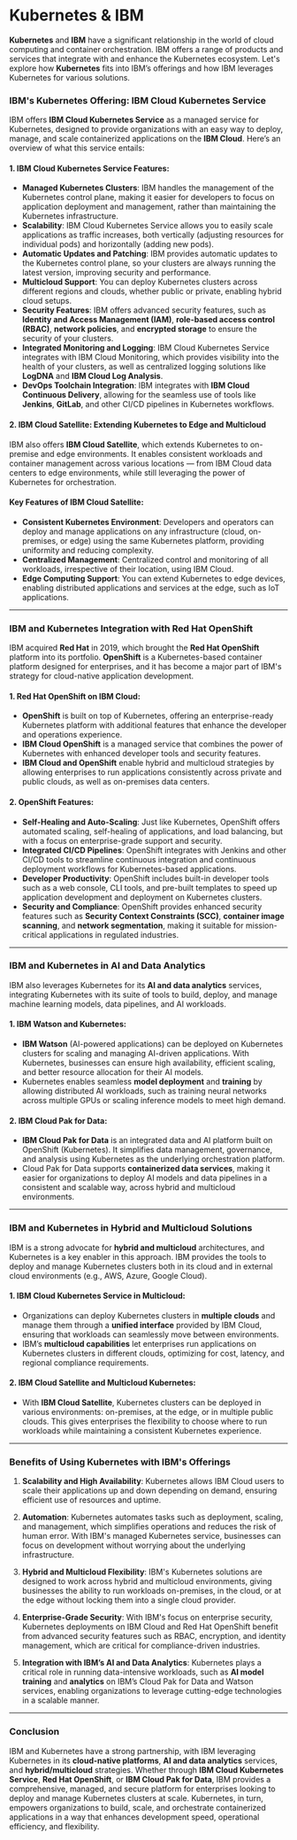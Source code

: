 # Kubernetes & IBM

**Kubernetes** and **IBM** have a significant relationship in the world of cloud computing and container orchestration. IBM offers a range of products and services that integrate with and enhance the Kubernetes ecosystem. Let's explore how **Kubernetes** fits into IBM’s offerings and how IBM leverages Kubernetes for various solutions.

### **IBM's Kubernetes Offering: IBM Cloud Kubernetes Service**

IBM offers **IBM Cloud Kubernetes Service** as a managed service for Kubernetes, designed to provide organizations with an easy way to deploy, manage, and scale containerized applications on the **IBM Cloud**. Here’s an overview of what this service entails:

#### 1. **IBM Cloud Kubernetes Service Features**:
   - **Managed Kubernetes Clusters**: IBM handles the management of the Kubernetes control plane, making it easier for developers to focus on application deployment and management, rather than maintaining the Kubernetes infrastructure.
   - **Scalability**: IBM Cloud Kubernetes Service allows you to easily scale applications as traffic increases, both vertically (adjusting resources for individual pods) and horizontally (adding new pods).
   - **Automatic Updates and Patching**: IBM provides automatic updates to the Kubernetes control plane, so your clusters are always running the latest version, improving security and performance.
   - **Multicloud Support**: You can deploy Kubernetes clusters across different regions and clouds, whether public or private, enabling hybrid cloud setups.
   - **Security Features**: IBM offers advanced security features, such as **Identity and Access Management (IAM)**, **role-based access control (RBAC)**, **network policies**, and **encrypted storage** to ensure the security of your clusters.
   - **Integrated Monitoring and Logging**: IBM Cloud Kubernetes Service integrates with IBM Cloud Monitoring, which provides visibility into the health of your clusters, as well as centralized logging solutions like **LogDNA** and **IBM Cloud Log Analysis**.
   - **DevOps Toolchain Integration**: IBM integrates with **IBM Cloud Continuous Delivery**, allowing for the seamless use of tools like **Jenkins**, **GitLab**, and other CI/CD pipelines in Kubernetes workflows.

#### 2. **IBM Cloud Satellite**: Extending Kubernetes to Edge and Multicloud

IBM also offers **IBM Cloud Satellite**, which extends Kubernetes to on-premise and edge environments. It enables consistent workloads and container management across various locations — from IBM Cloud data centers to edge environments, while still leveraging the power of Kubernetes for orchestration.

#### Key Features of IBM Cloud Satellite:
   - **Consistent Kubernetes Environment**: Developers and operators can deploy and manage applications on any infrastructure (cloud, on-premises, or edge) using the same Kubernetes platform, providing uniformity and reducing complexity.
   - **Centralized Management**: Centralized control and monitoring of all workloads, irrespective of their location, using IBM Cloud.
   - **Edge Computing Support**: You can extend Kubernetes to edge devices, enabling distributed applications and services at the edge, such as IoT applications.

---

### **IBM and Kubernetes Integration with Red Hat OpenShift**

IBM acquired **Red Hat** in 2019, which brought the **Red Hat OpenShift** platform into its portfolio. **OpenShift** is a Kubernetes-based container platform designed for enterprises, and it has become a major part of IBM's strategy for cloud-native application development.

#### 1. **Red Hat OpenShift on IBM Cloud**:
   - **OpenShift** is built on top of Kubernetes, offering an enterprise-ready Kubernetes platform with additional features that enhance the developer and operations experience.
   - **IBM Cloud OpenShift** is a managed service that combines the power of Kubernetes with enhanced developer tools and security features.
   - **IBM Cloud and OpenShift** enable hybrid and multicloud strategies by allowing enterprises to run applications consistently across private and public clouds, as well as on-premises data centers.

#### 2. **OpenShift Features**:
   - **Self-Healing and Auto-Scaling**: Just like Kubernetes, OpenShift offers automated scaling, self-healing of applications, and load balancing, but with a focus on enterprise-grade support and security.
   - **Integrated CI/CD Pipelines**: OpenShift integrates with Jenkins and other CI/CD tools to streamline continuous integration and continuous deployment workflows for Kubernetes-based applications.
   - **Developer Productivity**: OpenShift includes built-in developer tools such as a web console, CLI tools, and pre-built templates to speed up application development and deployment on Kubernetes clusters.
   - **Security and Compliance**: OpenShift provides enhanced security features such as **Security Context Constraints (SCC)**, **container image scanning**, and **network segmentation**, making it suitable for mission-critical applications in regulated industries.

---

### **IBM and Kubernetes in AI and Data Analytics**

IBM also leverages Kubernetes for its **AI and data analytics** services, integrating Kubernetes with its suite of tools to build, deploy, and manage machine learning models, data pipelines, and AI workloads.

#### 1. **IBM Watson and Kubernetes**:
   - **IBM Watson** (AI-powered applications) can be deployed on Kubernetes clusters for scaling and managing AI-driven applications. With Kubernetes, businesses can ensure high availability, efficient scaling, and better resource allocation for their AI models.
   - Kubernetes enables seamless **model deployment** and **training** by allowing distributed AI workloads, such as training neural networks across multiple GPUs or scaling inference models to meet high demand.

#### 2. **IBM Cloud Pak for Data**:
   - **IBM Cloud Pak for Data** is an integrated data and AI platform built on OpenShift (Kubernetes). It simplifies data management, governance, and analysis using Kubernetes as the underlying orchestration platform.
   - Cloud Pak for Data supports **containerized data services**, making it easier for organizations to deploy AI models and data pipelines in a consistent and scalable way, across hybrid and multicloud environments.

---

### **IBM and Kubernetes in Hybrid and Multicloud Solutions**

IBM is a strong advocate for **hybrid and multicloud** architectures, and Kubernetes is a key enabler in this approach. IBM provides the tools to deploy and manage Kubernetes clusters both in its cloud and in external cloud environments (e.g., AWS, Azure, Google Cloud).

#### 1. **IBM Cloud Kubernetes Service in Multicloud**:
   - Organizations can deploy Kubernetes clusters in **multiple clouds** and manage them through a **unified interface** provided by IBM Cloud, ensuring that workloads can seamlessly move between environments.
   - IBM’s **multicloud capabilities** let enterprises run applications on Kubernetes clusters in different clouds, optimizing for cost, latency, and regional compliance requirements.

#### 2. **IBM Cloud Satellite and Multicloud Kubernetes**:
   - With **IBM Cloud Satellite**, Kubernetes clusters can be deployed in various environments: on-premises, at the edge, or in multiple public clouds. This gives enterprises the flexibility to choose where to run workloads while maintaining a consistent Kubernetes experience.

---

### **Benefits of Using Kubernetes with IBM's Offerings**

1. **Scalability and High Availability**: Kubernetes allows IBM Cloud users to scale their applications up and down depending on demand, ensuring efficient use of resources and uptime.
  
2. **Automation**: Kubernetes automates tasks such as deployment, scaling, and management, which simplifies operations and reduces the risk of human error. With IBM's managed Kubernetes service, businesses can focus on development without worrying about the underlying infrastructure.

3. **Hybrid and Multicloud Flexibility**: IBM's Kubernetes solutions are designed to work across hybrid and multicloud environments, giving businesses the ability to run workloads on-premises, in the cloud, or at the edge without locking them into a single cloud provider.

4. **Enterprise-Grade Security**: With IBM's focus on enterprise security, Kubernetes deployments on IBM Cloud and Red Hat OpenShift benefit from advanced security features such as RBAC, encryption, and identity management, which are critical for compliance-driven industries.

5. **Integration with IBM’s AI and Data Analytics**: Kubernetes plays a critical role in running data-intensive workloads, such as **AI model training** and **analytics** on IBM’s Cloud Pak for Data and Watson services, enabling organizations to leverage cutting-edge technologies in a scalable manner.

---

### Conclusion

IBM and Kubernetes have a strong partnership, with IBM leveraging Kubernetes in its **cloud-native platforms**, **AI and data analytics** services, and **hybrid/multicloud** strategies. Whether through **IBM Cloud Kubernetes Service**, **Red Hat OpenShift**, or **IBM Cloud Pak for Data**, IBM provides a comprehensive, managed, and secure platform for enterprises looking to deploy and manage Kubernetes clusters at scale. Kubernetes, in turn, empowers organizations to build, scale, and orchestrate containerized applications in a way that enhances development speed, operational efficiency, and flexibility.